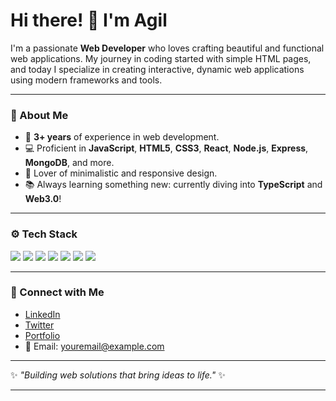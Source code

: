 # Hi there! 👋 I'm Agil 

I'm a passionate **Web Developer** who loves crafting beautiful and functional web applications. My journey in coding started with simple HTML pages, and today I specialize in creating interactive, dynamic web applications using modern frameworks and tools.


---

### 🌟 About Me
- 🚀 **3+ years** of experience in web development.
- 💻 Proficient in **JavaScript**, **HTML5**, **CSS3**, **React**, **Node.js**, **Express**, **MongoDB**, and more.
- 🎨 Lover of minimalistic and responsive design.
- 📚 Always learning something new: currently diving into **TypeScript** and **Web3.0**!

---

### ⚙️ Tech Stack
<p>
  <img src="https://img.shields.io/badge/JavaScript-F7DF1E?style=flat-square&logo=javascript&logoColor=black" />
  <img src="https://img.shields.io/badge/React-61DAFB?style=flat-square&logo=react&logoColor=black" />
  <img src="https://img.shields.io/badge/Node.js-339933?style=flat-square&logo=node.js&logoColor=white" />
  <img src="https://img.shields.io/badge/Express.js-000000?style=flat-square&logo=express&logoColor=white" />
  <img src="https://img.shields.io/badge/MongoDB-4EA94B?style=flat-square&logo=mongodb&logoColor=white" />
  <img src="https://img.shields.io/badge/HTML5-E34F26?style=flat-square&logo=html5&logoColor=white" />
  <img src="https://img.shields.io/badge/CSS3-1572B6?style=flat-square&logo=css3&logoColor=white" />
</p>

---




### 🔗 Connect with Me
- [LinkedIn](https://linkedin.com/in/your-profile)
- [Twitter](https://twitter.com/your-handle)
- [Portfolio](https://your-portfolio.com)
- 📧 Email: youremail@example.com

---

✨ _"Building web solutions that bring ideas to life."_ ✨

---

